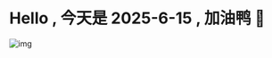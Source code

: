 
# Hello , 今天是 2025-6-15 , 加油鸭 🤭

![img](https://v1.jinrishici.com/all.svg?font-size=18&spacing=4)

